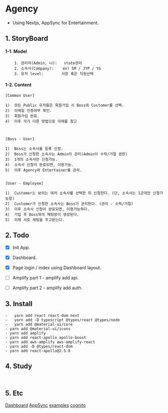 #  Agency
- Using Nextjs, AppSync for Entertainment.


## 1. StoryBoard

#### 1-1. Model
```
	1. 관리자(Admin, 나):	state관리
	2. 소속사(Company):  	ex) SM / JYP / YG
	3. 유저 level:		사장 혹은 직원선택
```

#### 1-2.  Content
```
[Common User]
	
1)	모든 Public 유저들은 회원가입 시 Boss와 Customer를 선택.
2)	이메일 인증여부 확인.
3)	회원가입 완료.
4)	이후 각기 다른 방법으로 아래를 참고
	
	
	
[Boss - User]

1)	Boss는 소속사를 등록 신청.
2)	Boss가 신청한 소속사는 Admin이 관리(Admin이 수락/거절 권한)
3)	1개의 소속사만 신청가능.
4)	소속사 신청이 완료되면, 이용가능.
5)	이후 Agency와 Entertainer를 관리.


[User - Employee]

1)	Customer는 보이는 여러 소속사를 선택한 뒤 신청한다. (단, 소속사는 1군데만 신청가능함)
2)	Customer가 신청한 소속사는 Boss가 관리한다. (관리 - 수락/거절)
3)	이후 소속사 신청이 완료되면, 이용가능하다.
4)	가입 후 Boss와의 채팅방이 생성된다.
5)	이제 서로 채팅을 주고받는다.

```
  
  
## 2. Todo
- [x] Init App.
- [x] Dashboard.
- [x] Page login / index using Dashboard layout.
- [ ] Amplify part 1 - amplify add api.
- [ ] Amplify part 2 - amplify add auth.


## 3. Install
```
-	yarn add react react-dom next 
-	yarn add -D typescript @types/react @types/node
-	yarn add @material-ui/core
- yarn add @material-ui/icons
- yarn add amplify
- yarn add react-apollo apollo-boost
- yarn add aws-amplify aws-amplify-react
- yarn add -D @types/react-dom
- yarn add react-apollo@2.5.8
```

## 4. Study
```
	
```


## 5. Etc
[Dashboard](https://github.com/mui-org/material-ui/blob/master/docs/src/pages/getting-started/templates/dashboard/Dashboard.js)
[AppSync](https://dev.classmethod.jp/articles/aws-appsync-re-introduction-2019-korean-ver/)
[examples](https://aws.amazon.com/ko/amplify/console/getting-started/)
[cognito](https://aws-amplify.github.io/amplify-js/api/classes/authclass.html)
```

```

